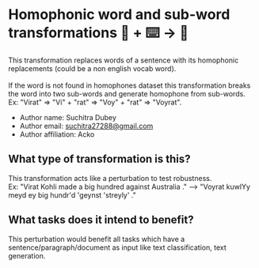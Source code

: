 # Homophonic word and sub-word transformations 🦎  + ⌨️ → 🐍
This transformation replaces words of a sentence with its homophonic replacements (could be a non english vocab word). <br><br> If the word is not found in homophones dataset this transformation breaks the word into two sub-words and generate homophone from sub-words. <br>
Ex: "Virat" => "Vi" + "rat" => "Voy" + "rat" => "Voyrat".
+ Author name: Suchitra Dubey
+ Author email: suchitra27288@gmail.com
+ Author affiliation: Acko

## What type of transformation is this?
This transformation acts like a perturbation to test robustness. <br>
Ex: "Virat Kohli made a big hundred against Australia ." --> "Voyrat kuwlYy meyd ey big hundr'd 'geynst 'streyly' ." 

## What tasks does it intend to benefit?
This perturbation would benefit all tasks which have a sentence/paragraph/document as input like text classification, 
text generation.
